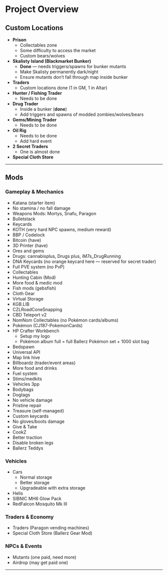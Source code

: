 # Project Overview

## Custom Locations
- **Prison**  
  - Collectables zone  
  - Some difficulty to access the market  
  - Custom bears/wolves
- **Skalisty Island (Blackmarket Bunker)**  
  - **Done** — needs triggers/spawns for bunker mutants  
  - Make Skalisty permanently dark/night  
  - Ensure mutants don’t fall through map inside bunker
- **Traders**  
  - Custom locations done (1 in GM, 1 in Altar)
- **Hunter / Fishing Trader**  
  - Needs to be done
- **Drug Trader**  
  - Inside a bunker (**done**)  
  - Add triggers and spawns of modded zombies/wolves/bears
- **Gems/Mining Trader**  
  - Needs to be done
- **Oil Rig**  
  - Needs to be done  
  - Add hard event
- **2 Secret Traders**  
  - One is almost done
- **Special Cloth Store**

---

## Mods

### Gameplay & Mechanics
- Katana (starter item)
- No stamina / no fall damage
- Weapons Mods: Mortys, Snafu, Paragon
- Bulletstack
- Keycards
- KOTH (very hard NPC spawns, medium reward)
- BBP / Codelock
- Bitcoin (have)
- 3D Printer (have)
- Ores and gems
- Drugs: cannabisplus, Drugs plus, iM7s_DrugRunning
- DNA Keycards (no orange keycard here — reserved for secret trader)
- Full PVE system (no PvP)
- Collectables
- Hunting Cabin (Mod)
- More food & medic mod
- Fish mods (gebsfish)
- Cloth Gear
- Virtual Storage
- KGB.LIB
- CZLRoadConeSnapping
- CBD Teleport v2
- NomNom Collectables (no Pokémon cards/albums)
- Pokémon (CJ187-PokemonCards)
- HP Crafter Workbench  
  - Setup my logo  
  - Pokémon album full = full Ballerz Pokémon set + 1000 slot bag
- Bedspawn
- Universal API
- Map link hive
- Billboardz (trader/event areas)
- More food and drinks
- Fuel system
- Stims/medkits
- Vehicles 3pp
- Bodybags
- Dogtags
- No vehicle damage
- Pristine repair
- Treasure (self-managed)
- Custom keycards
- No gloves/boots damage
- Give & Take
- CookZ
- Better traction
- Disable broken legs
- Ballerz Teddys

### Vehicles
- Cars  
  - Normal storage  
  - Better storage  
  - Upgradeable with extra storage
- Helis
- SIBNIC MH6 Glow Pack
- RedFalcon Mosquito Mk III

### Traders & Economy
- Traders (Paragon vending machines)
- Special Cloth Store (Ballerz Gear Mod)

### NPCs & Events
- Mutants (one paid, need more)
- Airdrop (may get paid one)

---

